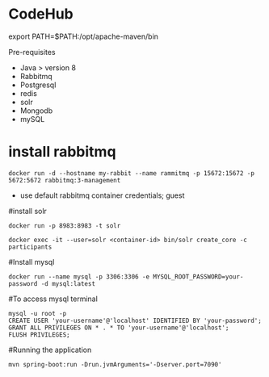 # CodeHub

export PATH=$PATH:/opt/apache-maven/bin

Pre-requisites
- Java > version 8
- Rabbitmq
- Postgresql
- redis
- solr
- Mongodb
- mySQL

# install rabbitmq
```
docker run -d --hostname my-rabbit --name rammitmq -p 15672:15672 -p 5672:5672 rabbitmq:3-management
```
- use default rabbitmq container credentials; guest

#install solr
```
docker run -p 8983:8983 -t solr
```

```
docker exec -it --user=solr <container-id> bin/solr create_core -c participants
```

#Install mysql
```
docker run --name mysql -p 3306:3306 -e MYSQL_ROOT_PASSWORD=your-password -d mysql:latest
```

#To access mysql terminal
```docker exec -it mysql bash
mysql -u root -p
CREATE USER 'your-username'@'localhost' IDENTIFIED BY 'your-password';
GRANT ALL PRIVILEGES ON * . * TO 'your-username'@'localhost';
FLUSH PRIVILEGES;
```

#Running the application

```
mvn spring-boot:run -Drun.jvmArguments='-Dserver.port=7090'
```